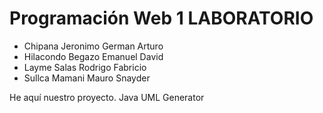 # Programación Web 1 LABORATORIO
- Chipana Jeronimo German Arturo
- Hilacondo Begazo Emanuel David
- Layme Salas Rodrigo Fabricio
- Sullca Mamani Mauro Snayder
  
He aquí nuestro proyecto. Java UML Generator
